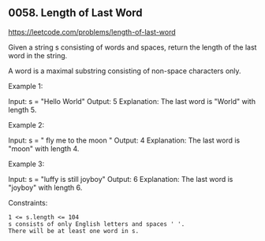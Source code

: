 ## 0058. Length of Last Word

https://leetcode.com/problems/length-of-last-word

Given a string s consisting of words and spaces, return the length of the last word in the string.

A word is a maximal substring consisting of non-space characters only.

Example 1:

Input: s = "Hello World"
Output: 5
Explanation: The last word is "World" with length 5.

Example 2:

Input: s = " fly me to the moon "
Output: 4
Explanation: The last word is "moon" with length 4.

Example 3:

Input: s = "luffy is still joyboy"
Output: 6
Explanation: The last word is "joyboy" with length 6.

Constraints:

    1 <= s.length <= 104
    s consists of only English letters and spaces ' '.
    There will be at least one word in s.
